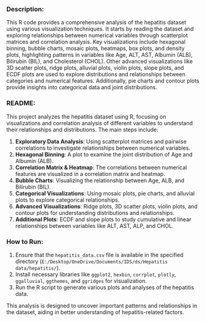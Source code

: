 ### Description:
This R code provides a comprehensive analysis of the hepatitis dataset using various visualization techniques. It starts by reading the dataset and exploring relationships between numerical variables through scatterplot matrices and correlation analysis. Key visualizations include hexagonal binning, bubble charts, mosaic plots, heatmaps, box plots, and density plots, highlighting patterns in variables like Age, ALT, AST, Albumin (ALB), Bilirubin (BIL), and Cholesterol (CHOL). Other advanced visualizations like 3D scatter plots, ridge plots, alluvial plots, violin plots, slope plots, and ECDF plots are used to explore distributions and relationships between categories and numerical features. Additionally, pie charts and contour plots provide insights into categorical data and joint distributions.

### README:
This project analyzes the hepatitis dataset using R, focusing on visualizations and correlation analysis of different variables to understand their relationships and distributions. The main steps include:

1. **Exploratory Data Analysis**: Using scatterplot matrices and pairwise correlations to investigate relationships between numerical variables.
2. **Hexagonal Binning**: A plot to examine the joint distribution of Age and Albumin (ALB).
3. **Correlation Matrix & Heatmap**: The correlations between numerical features are visualized in a correlation matrix and heatmap.
4. **Bubble Charts**: Visualizing the relationship between Age, ALB, and Bilirubin (BIL).
5. **Categorical Visualizations**: Using mosaic plots, pie charts, and alluvial plots to explore categorical relationships.
6. **Advanced Visualizations**: Ridge plots, 3D scatter plots, violin plots, and contour plots for understanding distributions and relationships.
7. **Additional Plots**: ECDF and slope plots to study cumulative and linear relationships between variables like ALT, AST, ALP, and CHOL.

### How to Run:
1. Ensure that the `hepatitis_data.csv` file is available in the specified directory (`E:/Desktop/OneDrive/Documents/IDS/ds/Hepatitis data/hepatitis/`).
2. Install necessary libraries like `ggplot2`, `hexbin`, `corrplot`, `plotly`, `ggalluvial`, `ggthemes`, and `ggridges` for visualization.
3. Run the R script to generate various plots and analyses of the hepatitis data.

This analysis is designed to uncover important patterns and relationships in the dataset, aiding in better understanding of hepatitis-related factors.
